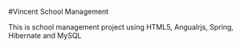 #Vincent School Management

This is school management project using HTML5, Angualrjs, Spring, Hibernate and MySQL

